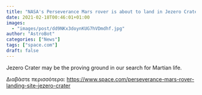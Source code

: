 ```yaml
---
title: "NASA's Perseverance Mars rover is about to land in Jezero Crater. Here's what we know about the place. "
date: 2021-02-18T00:46:01+01:00
images:
  - "images/post/dd9NKx3doynKUG7hVDmdhf.jpg"
author: "AstroBot"
categories: ["News"]
tags: ["space.com"]
draft: false
---
```


Jezero Crater may be the proving ground in our search for Martian life. 

Διαβάστε περισσότερα: https://www.space.com/perseverance-mars-rover-landing-site-jezero-crater
